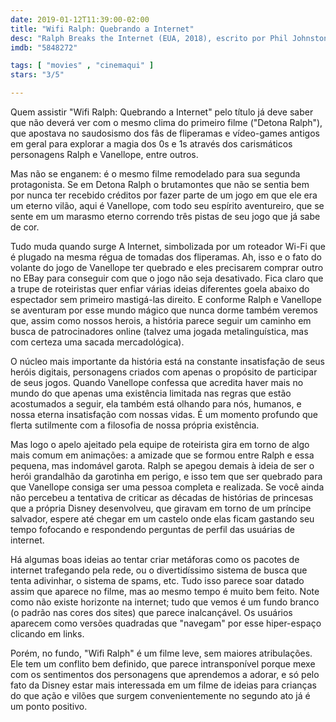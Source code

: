 ```yaml
---
date: 2019-01-12T11:39:00-02:00
title: "Wifi Ralph: Quebrando a Internet"
desc: "Ralph Breaks the Internet (EUA, 2018), escrito por Phil Johnston, Pamela Ribon, Rich Moore, Jim Reardon, Josie Trinidad e Kelly Younger (toda essa gente por essa história?), dirigido por Phil Johnston e Pamela Ribon, com John C. Reilly, Sarah Silverman, Gal Gadot, Taraji P. Henson e outros; na versão brasileira quem dublou Ralph continua sendo Tiago Abravanel, mas agora, depois de protestos no primeiro filme a dubladora de Vanellope é Flora Paulita."
imdb: "5848272"

tags: [ "movies" , "cinemaqui" ]
stars: "3/5"

---
```

Quem assistir "Wifi Ralph: Quebrando a Internet" pelo título já deve saber que não deverá ver com o mesmo clima do primeiro filme ("Detona Ralph"), que apostava no saudosismo dos fãs de fliperamas e vídeo-games antigos em geral para explorar a magia dos 0s e 1s através dos carismáticos personagens Ralph e Vanellope, entre outros.

Mas não se enganem: é o mesmo filme remodelado para sua segunda protagonista. Se em Detona Ralph o brutamontes que não se sentia bem por nunca ter recebido créditos por fazer parte de um jogo em que ele era um eterno vilão, aqui é Vanellope, com todo seu espírito aventureiro, que se sente em um marasmo eterno correndo três pistas de seu jogo que já sabe de cor.

Tudo muda quando surge A Internet, simbolizada por um roteador Wi-Fi que é plugado na mesma régua de tomadas dos fliperamas. Ah, isso e o fato do volante do jogo de Vanellope ter quebrado e eles precisarem comprar outro no EBay para conseguir com que o jogo não seja desativado. Fica claro que a trupe de roteiristas quer enfiar várias ideias diferentes goela abaixo do espectador sem primeiro mastigá-las direito. E conforme Ralph e Vanellope se aventuram por esse mundo mágico que nunca dorme também veremos que, assim como nossos herois, a história parece seguir um caminho em busca de patrocinadores online (talvez uma jogada metalinguística, mas com certeza uma sacada mercadológica).

O núcleo mais importante da história está na constante insatisfação de seus heróis digitais, personagens criados com apenas o propósito de participar de seus jogos. Quando Vanellope confessa que acredita haver mais no mundo do que apenas uma existência limitada nas regras que estão acostumados a seguir, ela também está olhando para nós, humanos, e nossa eterna insatisfação com nossas vidas. É um momento profundo que flerta sutilmente com a filosofia de nossa própria existência.

Mas logo o apelo ajeitado pela equipe de roteirista gira em torno de algo mais comum em animações: a amizade que se formou entre Ralph e essa pequena, mas indomável garota. Ralph se apegou demais à ideia de ser o herói grandalhão da garotinha em perigo, e isso tem que ser quebrado para que Vanellope consiga ser uma pessoa completa e realizada. Se você ainda não percebeu a tentativa de criticar as décadas de histórias de princesas que a própria Disney desenvolveu, que giravam em torno de um príncipe salvador, espere até chegar em um castelo onde elas ficam gastando seu tempo fofocando e respondendo perguntas de perfil das usuárias de internet.

Há algumas boas ideias ao tentar criar metáforas como os pacotes de internet trafegando pela rede, ou o divertidíssimo sistema de busca que tenta adivinhar, o sistema de spams, etc. Tudo isso parece soar datado assim que aparece no filme, mas ao mesmo tempo é muito bem feito. Note como não existe horizonte na internet; tudo que vemos é um fundo branco (o padrão nas cores dos sites) que parece inalcançável. Os usuários aparecem como versões quadradas que "navegam" por esse hiper-espaço clicando em links.

Porém, no fundo, "Wifi Ralph" é um filme leve, sem maiores atribulações. Ele tem um conflito bem definido, que parece intransponível porque mexe com os sentimentos dos personagens que aprendemos a adorar, e só pelo fato da Disney estar mais interessada em um filme de ideias para crianças do que ação e vilões que surgem convenientemente no segundo ato já é um ponto positivo.
